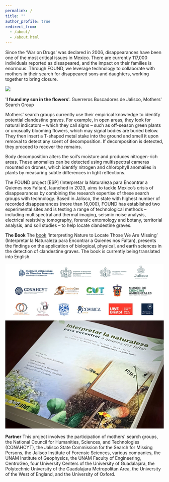```yaml
---
permalink: /
title: ""
author_profile: true
redirect_from: 
  - /about/
  - /about.html
---
```

Since the ‘War on Drugs' was declared in 2006, disappearances have been one of the most critical issues in Mexico. There are currently 117,000 individuals reported as dissapeared, and the impact on their families is enormous. Through FOUND, we leverage technology to collaborate with mothers in their search for disappeared sons and daughters, working together to bring closure.

<img width="700" src="https://github.com/FOUND-project/found-project.github.io/blob/master/images/Screenshot%202024-11-11%20at%2014.12.53.png?raw=true">

'**I found my son in the flowers**'. Guerreros Buscadores de Jalisco, Mothers' Search Group

Mothers’ search groups currently use their empirical knowledge to identify potential clandestine graves. For example, in open areas, they look for natural indicators – which they call signs – such as off-season green plants or unusually blooming flowers, which may signal bodies are buried below. They then insert a T-shaped metal stake into the ground and smell it upon removal to detect any scent of decomposition. If decomposition is detected, they proceed to recover the remains.

Body decomposition alters the soil’s moisture and produces nitrogen-rich areas. These anomalies can be detected using multispectral cameras mounted on drones, which identify nitrogen and chlorophyll anomalies in plants by measuring subtle differences in light reflections.

The FOUND project [ESP] (Interpretar la Naturaleza para Encontrar a Quienes nos Faltan), launched in 2023, aims to tackle Mexico’s crisis of disappearances by combining the research expertise of these search groups with technology. Based in Jalisco, the state with highest number of recorded disappearances (more than 16,000), FOUND has established two experimental sites and is testing a range of technological methods – including multispectral and thermal imaging, seismic noise analysis, electrical resistivity tomography, forensic entomology and botany, territorial analysis, and soil studies – to help locate clandestine graves. 

**The Book**
The [book](https://www.centrogeo.org.mx/cgeo_archivo/240926_libro-interpretar-la-naturaleza.pdf) ‘Interpreting Nature to Locate Those We Are Missing’ (Interpretar la Naturaleza para Encontrar a Quienes nos Faltan), presents the findings on the application of biological, physical, and earth sciences in the detection of clandestine graves.
The book is currently being translated into English.

<img width="700" src="https://github.com/FOUND-project/found-project.github.io/blob/master/images/1727361199015.jpg?raw=true">

**Partner**
This project involves the participation of mothers' search groups, the National Council for Humanities, Sciences, and Technologies (CONAHCYT), the Jalisco State Commission for the Search for Missing Persons, the Jalisco Institute of Forensic Sciences, various companies, the UNAM Institute of Geophysics, the UNAM Faculty of Engineering, CentroGeo, four University Centers of the University of Guadalajara, the Polytechnic University of the Guadalajara Metropolitan Area, the University of the West of England, and the University of Oxford.
